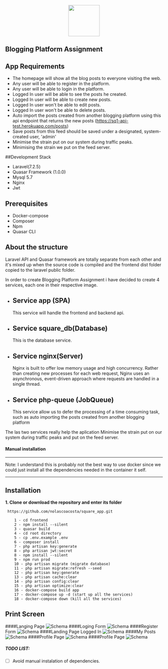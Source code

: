 <p align="center"><img src="https://encrypted-tbn0.gstatic.com/images?q=tbn%3AANd9GcShcRnd3-7PZnP2D6DNA8piCJ-6aHgLra1Jxg&usqp=CAU" width="100"></p>



## Blogging Platform Assignment 

 ## App Requirements
- The homepage will show all the blog posts to everyone visiting the web.
- Any user will be able to register in the platform.
- Any user will be able to login in the platform.
- Logged In user will be able to see the posts he created.
- Logged In user will be able to create new posts.
- Logged In user won't be able to edit posts.
- Logged In user won't be able to delete posts.
- Auto import the posts created from another blogging platform using this api endpoint 
  that returns the new posts (https://sq1-api-test.herokuapp.com/posts)
- Save posts from this feed should be saved under a designated, system-created user, 'admin'
- Minimise the strain put on our system during traffic peaks.
- Minimising the strain we put on the feed server.


 ##Development Stack
 - Laravel(7.2.5)
 - Quasar Framework (1.0.0)
 - Mysql 5.7
 - Nginx
 - Jwt
 
 ## Prerequisites
 - Docker-compose
 - Composer
 - Npm
 - Quasar CLI
 
 ## About the structure
 Laravel API and Quasar framework are totally separate from each other and it's
  mixed up when the source code is compiled and the frontend dist folder copied to the laravel public folder.
  
 In order to create Blogging Platform Assignment i have decided to create 4 services, each one in their respective image.
 
 - Service app (SPA)
    -
    This service will handle the frontend and backend api.
    
 - Service square_db(Database)
     -
     This is the database service.   
  
 - Service nginx(Server)
      -
      Nginx is built to offer low memory usage and high concurrency. Rather than creating new processes for each web request, Nginx uses an 
      asynchronous, event-driven approach where requests are handled in a single thread.  
      
 - Service php-queue (JobQueue)
      -
      This service allow us to defer the processing of a time consuming task, 
      such as auto importing the posts created from another blogging platform 
  
The las two services really help the aplication Minimise the strain put on our system during traffic peaks and 
put on the feed server.  


#### Manual installation

***
Note: I understand this is probably not the best way to use docker since we could 
just install all the dependencies needed in the container it self.

*** 
## Installation
**1. Clone or download the repository and enter its folder**
```
 https://github.com/nolascoacosta/square_app.git 
    
    1 - cd frontend
    2 - npm install --silent
    3 - quasar build
    4 - cd root directory
    5 - cp .env.example .env
    6 - composer install
    7 - php artisan key:generate
    8 - php artisan jwt:secret
    8 - npm install --silent
    9 - npm run prod
    10 - php artisan migrate (migrate database)
    11 - php artisan migrate:refresh --seed
    12 - php artisan key:generate
    13 - php artisan cache:clear
    14 - php artisan config:clear
    15 - php artisan optimize:clear
    16 - docker-compose build app
    17 - docker-compose up -d (start up all the services)
    18 - docker-compose down (kill all the services)

```

## Print Screen
####Langing Page
![Schema](printscreen/LandingPage.png)
####Loging Form
![Schema](printscreen/LogingForm.png)
####Register Form
![Schema](printscreen/RegisterForm.png)
####Landing Page Logged In
![Schema](printscreen/LandingPageLoggedIn.png)
####My Posts
![Schema](printscreen/MyPosts.png)
####Profile Page
![Schema](printscreen/ProfilePage.png)
####Profile Page
![Schema](printscreen/ReadingPost.png)




##### TODO LIST:
- [ ] Avoid manual instalation of dependencies.


